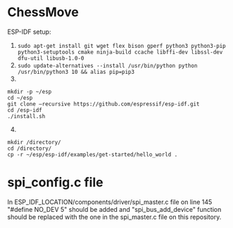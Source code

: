 # ChessMove

ESP-IDF setup:

1) ```sudo apt-get install git wget flex bison gperf python3 python3-pip python3-setuptools cmake ninja-build ccache libffi-dev libssl-dev dfu-util libusb-1.0-0 ```
2) ```sudo update-alternatives --install /usr/bin/python python /usr/bin/python3 10 && alias pip=pip3 ```
4) 
```
mkdir -p ~/esp
cd ~/esp 
git clone –recursive https://github.com/espressif/esp-idf.git 
cd /esp-idf 
./install.sh 
```
4)
```
mkdir /directory/ 
cd /directory/ 
cp -r ~/esp/esp-idf/examples/get-started/hello_world . 
```


# spi_config.c file
In ESP_IDF_LOCATION/components/driver/spi_master.c file on line 145 "#define NO_DEV 5" should be added and "spi_bus_add_device" function should be replaced with the one in the spi_master.c file on this repository.
